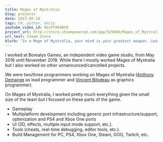 ```yaml
---
title: Mages of Mystralia
blog: projects
date: 2017-05-18
tags: C#, python, Unity
youtube_video_id: 6bsPf994Nt0
project_url: http://store.steampowered.com/app/529660/Mages_of_Mystralia/
url_text: Steam Store
blurb: "In a Mage of Mystralia, your mind is your greatest weapon. Learn the ways of magic and design your own spells to fight enemies, navigate treacherous terrain, and right past wrongs in the kingdom of Mystralia."
---
```

I worked at Borealys Games, an independent video game studio, from May 2016 until November 2018. While there I mostly worked Mages of Mystralia but I also worked on other unnanounced/cancelled projects.

We were two/three programmers working on Mages of Mystralia ([Anthony Demange](https://www.linkedin.com/in/anthonydemange/) as lead programmer and [Vincent Bilodeau](https://www.linkedin.com/in/vincentbilodeau/) as graphics programmer).

On Mages of Mystralia, I worked pretty much everything given the small size of the team but I focused on these parts of the game.
- Gameplay
- Multiplatform development including generic port infrastructure/support, optimization and PS4 and Xbox One ports
- UI (3D, effects, multiple input mode support, etc.).
- Tools (cheats, real-time debugging, editor tools, etc.).
- Build Management for PC, PS4, Xbox One, Steam, GOG, Twitch, etc.

